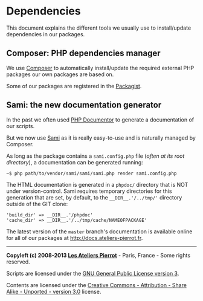 Dependencies
=============

This document explains the different tools we usually use to install/update dependencies in 
our packages.


Composer: PHP dependencies manager
----------------------------------

We use [Composer](http://getcomposer.org/) to automatically install/update the required 
external PHP packages our own packages are based on.

Some of our packages are registered in the [Packagist](https://packagist.org/packages/atelierspierrot/).


Sami: the new documentation generator
-------------------------------------

In the past we often used [PHP Documentor](http://www.phpdoc.org/) to generate a 
documentation of our scripts.

But we now use [Sami](https://github.com/fabpot/Sami) as it is really easy-to-use and is 
naturally managed by Composer.

As long as the package contains a `sami.config.php` file (*often at its root directory*), 
a documentation can be generated running:

    ~$ php path/to/vendor/sami/sami/sami.php render sami.config.php

The HTML documentation is generated in a `phpdoc/` directory that is NOT under version-control.
Sami requires temporary directories for this generation that are set, by default, to
the `__DIR__.'/../tmp/'` directory outside of the GIT clone:

    'build_dir' => __DIR__.'/phpdoc'
    'cache_dir' => __DIR__.'/../tmp/cache/NAMEOFPACKAGE'

The latest version of the `master` branch's documentation is available online for all of
our packages at <http://docs.ateliers-pierrot.fr>.


----
**Copyleft (c) 2008-2013 [Les Ateliers Pierrot](http://www.ateliers-pierrot.fr/)** - Paris, France - Some rights reserved.

Scripts are licensed under the [GNU General Public License version 3](http://www.gnu.org/licenses/gpl.html).

Contents are licensed under the [Creative Commons - Attribution - Share Alike - Unported - version 3.0](http://creativecommons.org/licenses/by-sa/3.0/) license.
